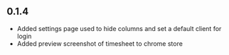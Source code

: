 ## 0.1.4
- Added settings page used to hide columns and set a default client for login
- Added preview screenshot of timesheet to chrome store
